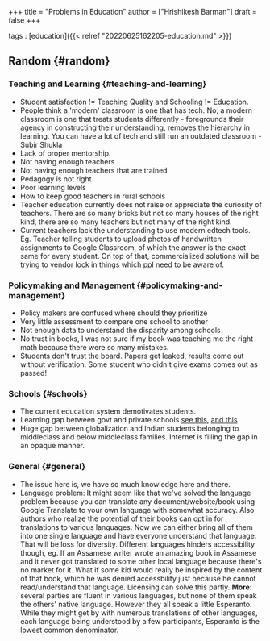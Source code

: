 +++
title = "Problems in Education"
author = ["Hrishikesh Barman"]
draft = false
+++

tags
: [education]({{< relref "20220625162205-education.md" >}})


## Random {#random}


### Teaching and Learning {#teaching-and-learning}

-   Student satisfaction != Teaching Quality and Schooling != Education.
-   People think a 'modern' classroom is one that has tech. No, a modern classroom is one that treats students differently - foregrounds their agency in constructing their understanding, removes the hierarchy in learning. You can have a lot of tech and still run an outdated classroom - Subir Shukla
-   Lack of proper mentorship.
-   Not having enough teachers
-   Not having enough teachers that are trained
-   Pedagogy is not right
-   Poor learning levels
-   How to keep good teachers in rural schools
-   Teacher education currently does not raise or appreciate the curiosity of teachers. There are so many bricks but not so many houses of the right kind, there are so many teachers but not many of the right kind.
-   Current teachers lack the understanding to use modern edtech tools. Eg. Teacher telling students to upload photos of handwritten assignments to Google Classroom, of which the answer is the exact same for every student. On top of that, commercialized solutions will be trying to vendor lock in things which ppl need to be aware of.


### Policymaking and Management {#policymaking-and-management}

-   Policy makers are confused where should they prioritize
-   Very little assessment to compare one school to another
-   Not enough data to understand the disparity among schools
-   No trust in books, I was not sure if my book was teaching me the right math because there were so many mistakes.
-   Students don't trust the board. Papers get leaked, results come out without verification. Some student who didn't give exams comes out as passed!


### Schools {#schools}

-   The current education system demotivates students.
-   Learning gap between govt and private schools [see this](http://www.ncaer.org/event_details.php?EID=38), [and this](https://yourstory.com/socialstory/2019/04/andhra-pradesh-govt-schools-reducing-learning-gap)
-   Huge gap between globalization and Indian students belonging to middleclass and below middleclass families. Internet is filling the gap in an opaque manner.


### General {#general}

-   The issue here is, we have so much knowledge here and there.
-   Language problem: It might seem like that we've solved the language problem because you can translate any document/website/book using Google Translate to your own language with somewhat accuracy. Also authors who realize the potential of their books can opt in for translations to various languages. Now we can either bring all of them into one single language and have everyone understand that language. That will be loss for diversity. Different languages hinders accessibility though, eg. If an Assamese writer wrote an amazing book in Assamese and it never got translated to some other local language because there's no market for it. What if some kid would really be inspired by the content of that book, which he was denied accessbility just because he cannot read/understand that language. Licensing can solve this partly. ****More****: several parties are fluent in various languages, but none of them speak the others' native language. However they all speak a little Esperanto. While they might get by with numerous translations of other languages, each language being understood by a few participants, Esperanto is the lowest common denominator.
